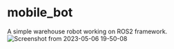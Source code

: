 # mobile_bot
A simple warehouse robot working on ROS2 framework.
![Screenshot from 2023-05-06 19-50-08](https://user-images.githubusercontent.com/46628685/236629777-e78792e9-697c-4224-8b6c-b81b3acd22c2.png)
